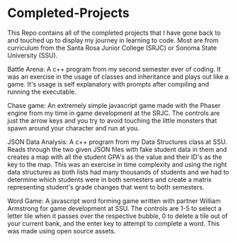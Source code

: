 # Completed-Projects
This Repo contains all of the completed projects that I have gone back to and touched up to display my journey in learning to code. Most are from curriculum from the Santa Rosa Junior College (SRJC) or Sonoma State University (SSU).

Battle Arena:
A c++ program from my second semester ever of coding. It was an exercise in the usage of classes and inheritance and plays out like a game. It's usage is self explanatory with prompts after compiling and running the executable.

Chase game:
An extremely simple javascript game made with the Phaser engine from my time in game development at the SRJC. The controls are just the arrow keys and you try to avoid touching the little monsters that spawn around your character and run at you.

JSON Data Analysis:
A c++ program from my Data Structures class at SSU. Reads through the two given JSON files with fake student data in them and creates a map with all the student GPA's as the value and their ID's as the key to the map. This was an exercise in time complexity and using the right data structures as both lists had many thousands of students and we had to determine which students were in both semesters and create a matrix representing student's grade changes that went to both semesters. 

Word Game:
A javascript word forming game written with partner William Armstrong for game development at SSU. The controls are 1-5 to select a letter tile when it passes over the respective bubble, 0 to delete a tile out of your current bank, and the enter key to attempt to complete a word. This was made using open source assets.